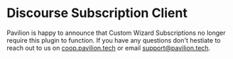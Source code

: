 # Discourse Subscription Client

Pavilion is happy to announce that Custom Wizard Subscriptions no longer require this plugin to function. If you have any questions don't hestiate to reach out to us on [coop.pavilion.tech]("https://coop.pavilion.tech") or email support@pavilion.tech.
